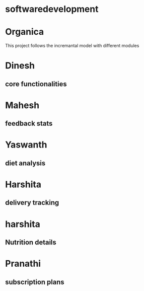 # softwaredevelopment
# Organica
This project follows the incremantal model with different modules


# Dinesh 
## core functionalities
# Mahesh 
## feedback stats 
# Yaswanth 
## diet analysis 
# Harshita 
## delivery tracking
# harshita
## Nutrition details 
# Pranathi
## subscription plans 
